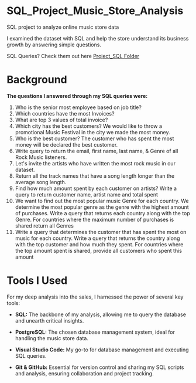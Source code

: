 # SQL_Project_Music_Store_Analysis

SQL project to analyze online music store data

I examined the dataset with SQL and help the store understand its business growth by answering simple questions.

SQL Queries? Check them out here [Project_SQL Folder](Project_SQL)

# Background

**The questions I answered through my SQL queries were:**

1. Who is the senior most employee based on job title?
2. Which countries have the most Invoices?
3. What are top 3 values of total invoice?
4. Which city has the best customers? We would like to throw a promotional Music Festival in the city we made the most money.
5. Who is the best customer? The customer who has spent the most money will be declared the best customer.
6. Write query to return the email, first name, last name, & Genre of all Rock Music listeners.
7. Let's invite the artists who have written the most rock music in our dataset.
8. Return all the track names that have a song length longer than the average song length.
9. Find how much amount spent by each customer on artists? Write a query to return
customer name, artist name and total spent
10. We want to find out the most popular music Genre for each country. We determine the
most popular genre as the genre with the highest amount of purchases. Write a query
that returns each country along with the top Genre. For countries where the maximum
number of purchases is shared return all Genres
11. Write a query that determines the customer that has spent the most on music for each
country. Write a query that returns the country along with the top customer and how
much they spent. For countries where the top amount spent is shared, provide all
customers who spent this amount

# Tools I Used

For my deep analysis into the sales, I harnessed the power of several key tools:

- **SQL:** The backbone of my analysis, allowing me to query the database and unearth critical insights.

- **PostgreSQL:** The chosen database management system, ideal for handling the music store data.

- **Visual Studio Code:** My go-to for database management and executing SQL queries.

- **Git & GitHub:** Essential for version control and sharing my SQL scripts and analysis, ensuring collaboration and project tracking.
